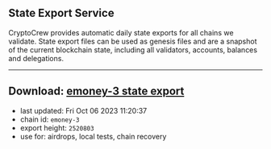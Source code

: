 ## State Export Service
CryptoCrew provides automatic daily state exports for all chains we validate. State export files can be used as genesis files and are a snapshot of the current blockchain state, including all validators, accounts, balances and delegations.

---
**Download: [emoney-3 state export](https://dl.ccvalidators.com/SERVICE/emoney/emoney-3_export_2520803.json)**
---

- last updated: Fri Oct 06 2023 11:20:37
- chain id: `emoney-3`
- export height: `2520803`
- use for: airdrops, local tests, chain recovery
